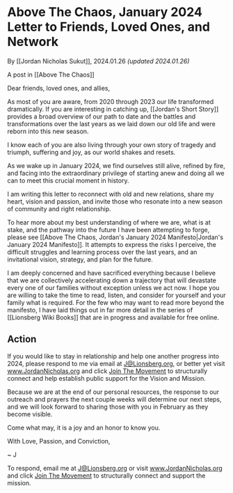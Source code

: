 # Above The Chaos, January 2024 Letter to Friends, Loved Ones, and Network

By [[Jordan Nicholas Sukut]], 2024.01.26 _(updated 2024.01.26)_

A post in [[Above The Chaos]]  

Dear friends, loved ones, and allies, 

As most of you are aware, from 2020 through 2023 our life transformed dramatically. If you are interesting in catching up, [[Jordan's Short Story]] provides a broad overview of our path to date and the battles and transformations over the last years as we laid down our old life and were reborn into this new season. 

I know each of you are also living through your own story of tragedy and triumph, suffering and joy, as our world shakes and resets. 

As we wake up in January 2024, we find ourselves still alive, refined by fire, and facing into the extraordinary privilege of starting anew and doing all we can to meet this crucial moment in history. 

I am writing this letter to reconnect with old and new relations, share my heart, vision and passion, and invite those who resonate into a new season of community and right relationship. 

To hear more about my best understanding of where we are, what is at stake, and the pathway into the future I have been attempting to forge, please see [[Above The Chaos, Jordan's January 2024 Manifesto|Jordan's January 2024 Manifesto]]. It attempts to express the risks I perceive, the difficult struggles and learning process over the last years, and an invitational vision, strategy, and plan for the future. 

I am deeply concerned and have sacrificed everything because I believe that we are collectively accelerating down a trajectory that will devastate every one of our families without exception unless we act now. I hope you are willing to take the time to read, listen, and consider for yourself and your family what is required. For the few who may want to read more beyond the manifesto, I have laid things out in far more detail in the series of [[Lionsberg Wiki Books]] that are in progress and available for free online. 
## Action 

If you would like to stay in relationship and help one another progress into 2024, please respond to me via email at J@Lionsberg.org, or better yet visit www.JordanNicholas.org and click [Join The Movement](https://jordannicholas.org/join_the_movement) to structurally connect and help establish public support for the Vision and Mission. 

Because we are at the end of our personal resources, the response to our outreach and prayers the next couple weeks will determine our next steps, and we will look forward to sharing those with you in February as they become visible. 

Come what may, it is a joy and an honor to know you. 

With Love, Passion, and Conviction, 

~ J 

To respond, email me at J@Lionsberg.org or visit www.JordanNicholas.org and click [Join The Movement](https://jordannicholas.org/join_the_movement) to structurally connect and support the mission.  